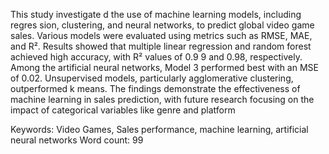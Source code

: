 This study investigate
d the use of machine learning models, including regres sion, clustering,
and neural networks, to predict global video game sales. Various models were evaluated
using metrics such as RMSE, MAE, and R². Results showed that multiple linear regression
and random forest achieved high accuracy, with R² values of 0.9 9 and 0.98, respectively.
Among the artificial neural networks, Model 3 performed best with an MSE of 0.02.
Unsupervised models, particularly agglomerative clustering, outperformed k means. The
findings demonstrate the effectiveness of machine learning in sales prediction, with future
research focusing on the impact of categorical variables like genre and platform

Keywords: Video Games, Sales performance, machine learning, artificial neural networks
Word count: 99
